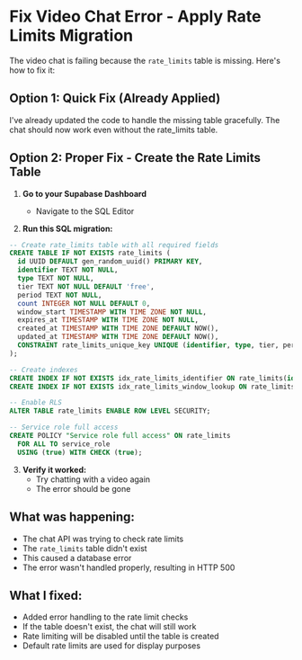 # Fix Video Chat Error - Apply Rate Limits Migration

The video chat is failing because the `rate_limits` table is missing. Here's how to fix it:

## Option 1: Quick Fix (Already Applied)
I've already updated the code to handle the missing table gracefully. The chat should now work even without the rate_limits table.

## Option 2: Proper Fix - Create the Rate Limits Table

1. **Go to your Supabase Dashboard**
   - Navigate to the SQL Editor

2. **Run this SQL migration:**

```sql
-- Create rate_limits table with all required fields
CREATE TABLE IF NOT EXISTS rate_limits (
  id UUID DEFAULT gen_random_uuid() PRIMARY KEY,
  identifier TEXT NOT NULL,
  type TEXT NOT NULL,
  tier TEXT NOT NULL DEFAULT 'free',
  period TEXT NOT NULL,
  count INTEGER NOT NULL DEFAULT 0,
  window_start TIMESTAMP WITH TIME ZONE NOT NULL,
  expires_at TIMESTAMP WITH TIME ZONE NOT NULL,
  created_at TIMESTAMP WITH TIME ZONE DEFAULT NOW(),
  updated_at TIMESTAMP WITH TIME ZONE DEFAULT NOW(),
  CONSTRAINT rate_limits_unique_key UNIQUE (identifier, type, tier, period, window_start)
);

-- Create indexes
CREATE INDEX IF NOT EXISTS idx_rate_limits_identifier ON rate_limits(identifier);
CREATE INDEX IF NOT EXISTS idx_rate_limits_window_lookup ON rate_limits(identifier, type, tier, period, window_start);

-- Enable RLS
ALTER TABLE rate_limits ENABLE ROW LEVEL SECURITY;

-- Service role full access
CREATE POLICY "Service role full access" ON rate_limits
  FOR ALL TO service_role
  USING (true) WITH CHECK (true);
```

3. **Verify it worked:**
   - Try chatting with a video again
   - The error should be gone

## What was happening:
- The chat API was trying to check rate limits
- The `rate_limits` table didn't exist
- This caused a database error
- The error wasn't handled properly, resulting in HTTP 500

## What I fixed:
- Added error handling to the rate limit checks
- If the table doesn't exist, the chat will still work
- Rate limiting will be disabled until the table is created
- Default rate limits are used for display purposes